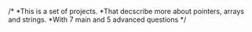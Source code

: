 /*
 *This is a set of projects.
 *That decscribe more about pointers, arrays and strings.
 *With 7 main and 5 advanced questions
*/

